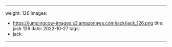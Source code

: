 
---
weight: 126
images:
- https://jumpingcow-images.s3.amazonaws.com/jack/jack_126.png
title: jack 126
date: 2022-10-27
tags:
- jack
---
